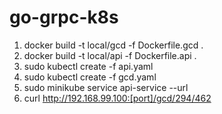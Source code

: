 # go-grpc-k8s

1)  docker build -t local/gcd -f Dockerfile.gcd .
2)  docker build -t local/api -f Dockerfile.api .
3) sudo kubectl create -f api.yaml
4) sudo kubectl create -f gcd.yaml
5) sudo minikube service api-service --url
6) curl http://192.168.99.100:[port]/gcd/294/462